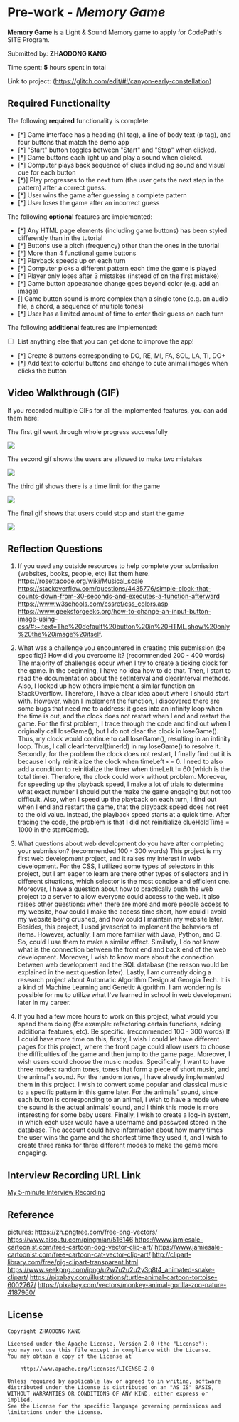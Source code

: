 # Pre-work - *Memory Game*

**Memory Game** is a Light & Sound Memory game to apply for CodePath's SITE Program. 

Submitted by: **ZHAODONG KANG**

Time spent: **5** hours spent in total

Link to project: (https://glitch.com/edit/#!/canyon-early-constellation)

## Required Functionality

The following **required** functionality is complete:

* [*] Game interface has a heading (h1 tag), a line of body text (p tag), and four buttons that match the demo app
* [*] "Start" button toggles between "Start" and "Stop" when clicked. 
* [*] Game buttons each light up and play a sound when clicked. 
* [*] Computer plays back sequence of clues including sound and visual cue for each button
* [*)] Play progresses to the next turn (the user gets the next step in the pattern) after a correct guess. 
* [*] User wins the game after guessing a complete pattern
* [*] User loses the game after an incorrect guess

The following **optional** features are implemented:

* [*] Any HTML page elements (including game buttons) has been styled differently than in the tutorial
* [*] Buttons use a pitch (frequency) other than the ones in the tutorial
* [*] More than 4 functional game buttons
* [*] Playback speeds up on each turn
* [*] Computer picks a different pattern each time the game is played
* [*] Player only loses after 3 mistakes (instead of on the first mistake)
* [*] Game button appearance change goes beyond color (e.g. add an image)
* [] Game button sound is more complex than a single tone (e.g. an audio file, a chord, a sequence of multiple tones)
* [*] User has a limited amount of time to enter their guess on each turn

The following **additional** features are implemented:

- [ ] List anything else that you can get done to improve the app!
- [*] Create 8 buttons corresponding to DO, RE, MI, FA, SOL, LA, Ti, DO+
- [*] Add text to colorful buttons and change to cute animal images when clicks the button


## Video Walkthrough (GIF)

If you recorded multiple GIFs for all the implemented features, you can add them here:

The first gif went through whole progress successfully

![](https://i.imgur.com/QiMTRqX.gif)

The second gif shows the users are allowed to make two mistakes

![](https://i.imgur.com/eTr1tIO.gif)

The third gif shows there is a time limit for the game

![](https://i.imgur.com/onjno5M.gif)

The final gif shows that users could stop and start the game

![](https://i.imgur.com/uPIccA5.gif)


## Reflection Questions
1. If you used any outside resources to help complete your submission (websites, books, people, etc) list them here. 
https://rosettacode.org/wiki/Musical_scale
https://stackoverflow.com/questions/4435776/simple-clock-that-counts-down-from-30-seconds-and-executes-a-function-afterward
https://www.w3schools.com/cssref/css_colors.asp
https://www.geeksforgeeks.org/how-to-change-an-input-button-image-using-css/#:~:text=The%20default%20button%20in%20HTML,show%20only%20the%20image%20itself.
2. What was a challenge you encountered in creating this submission (be specific)? How did you overcome it? (recommended 200 - 400 words) 
The majority of challenges occur when I try to create a ticking clock for the game. In the beginning, I have no idea how to do that. Then, I start to read the documentation about the setInterval and clearInterval methods. Also, I looked up how others implement a similar function on StackOverflow. Therefore, I have a clear idea about where I should start with. However, when I implement the function, I discovered there are some bugs that need me to address: it goes into an infinity loop when the time is out, and the clock does not restart when I end and restart the game. For the first problem, I trace through the code and find out when I originally call loseGame(), but I do not clear the clock in loseGame(). Thus, my clock would continue to call loseGame(), resulting in an infinity loop. Thus, I call clearInterval(timerId) in my loseGame() to resolve it. Secondly, for the problem the clock does not restart, I finally find out it is because I only reinitialize the clock when timeLeft <= 0. I need to also add a condition to reinitialize the timer when timeLeft != 60 (which is the total time). Therefore, the clock could work without problem.
Moreover, for speeding up the playback speed, I make a lot of trials to determine what exact number I should put the make the game engaging but not too difficult. Also, when I speed up the playback on each turn, I find out when I end and restart the game, that the playback speed does not reet to the old value. Instead, the playback speed starts at a quick time. After tracing the code, the problem is that I did not reinitialize clueHoldTime = 1000 in the startGame(). 


3. What questions about web development do you have after completing your submission? (recommended 100 - 300 words) 
This project is my first web development project, and it raises my interest in web development. For the CSS, I utilized some types of selectors in this project, but I am eager to learn are there other types of selectors and in different situations, which selector is the most concise and efficient one. Moreover, I have a question about how to practically push the web project to a server to allow everyone could access to the web. It also raises other questions: when there are more and more people access to my website, how could I make the access time short, how could I avoid my website being crushed, and how could I maintain my website later.
Besides, this project, I used javascript to implement the behaviors of items. However, actually, I am more familiar with Java, Python, and C. So, could I use them to make a similar effect. Similarly, I do not know what is the connection between the front end and back end of the web development.
Moreover, I wish to know more about the connection between web development and the SQL database (the reason would be explained in the next question later).
Lastly, I am currently doing a research project about Automatic Algorithm Design at Georgia Tech. It is a kind of Machine Learning and Genetic Algorithm. I am wondering is possible for me to utilize what I've learned in school in web development later in my career.

4. If you had a few more hours to work on this project, what would you spend them doing (for example: refactoring certain functions, adding additional features, etc). Be specific. (recommended 100 - 300 words) 
If I could have more time on this, firstly, I wish I could let have different pages for this project, where the front page could allow users to choose the difficulties of the game and then jump to the game page. Moreover, I wish users could choose the music modes. Specifically, I want to have three modes: random tones, tones that form a piece of short music, and the animal's sound. For the random tones, I have already implemented them in this project. I wish to convert some popular and classical music to a specific pattern in this game later. For the animals' sound, since each button is corresponding to an animal, I wish to have a mode where the sound is the actual animals' sound, and I think this mode is more interesting for some baby users.
Finally, I wish to create a log-in system, in which each user would have a username and password stored in the database. The account could have information about how many times the user wins the game and the shortest time they used it, and I wish to create three ranks for three different modes to make the game more engaging.


## Interview Recording URL Link

[My 5-minute Interview Recording](https://www.youtube.com/watch?v=1fvmTL3QzvQ)

## Reference
pictures:
https://zh.pngtree.com/free-png-vectors/
https://www.aisoutu.com/pingmian/516146
https://www.jamiesale-cartoonist.com/free-cartoon-dog-vector-clip-art/
https://www.jamiesale-cartoonist.com/free-cartoon-cat-vector-clip-art/
http://clipart-library.com/free/pig-clipart-transparent.html
https://www.seekpng.com/ipng/u2w7u2u2u2y3q8t4_animated-snake-clipart/
https://pixabay.com/illustrations/turtle-animal-cartoon-tortoise-6002767/
https://pixabay.com/vectors/monkey-animal-gorilla-zoo-nature-4187960/

## License

    Copyright ZHAODONG KANG

    Licensed under the Apache License, Version 2.0 (the "License");
    you may not use this file except in compliance with the License.
    You may obtain a copy of the License at

        http://www.apache.org/licenses/LICENSE-2.0

    Unless required by applicable law or agreed to in writing, software
    distributed under the License is distributed on an "AS IS" BASIS,
    WITHOUT WARRANTIES OR CONDITIONS OF ANY KIND, either express or implied.
    See the License for the specific language governing permissions and
    limitations under the License.
